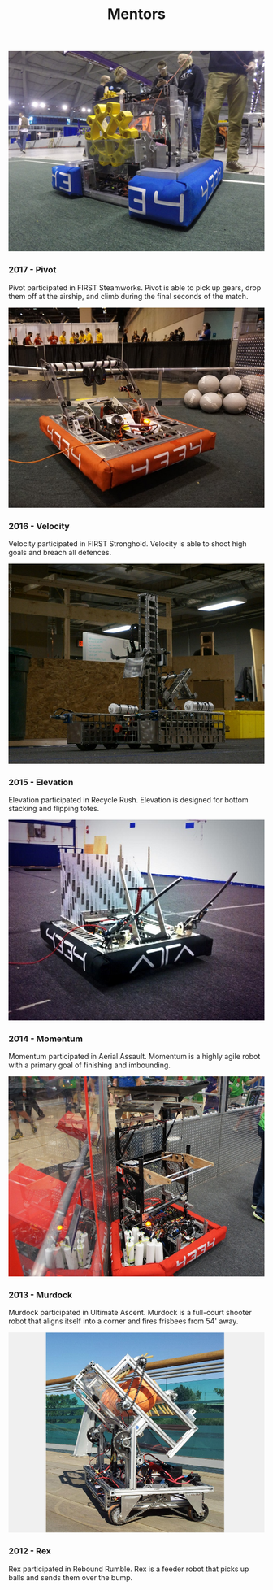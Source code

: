 ﻿---
layout: team
title: Mentors
---
<!---
<div class="container">
	<div class="row">
		<div class="col-md-4">
			<div class="thumbnail" style="min-height:520px">
				<img class="img-fluid" alt="Image Not Found!" src="/resources/img/mentors/mac-hunik.png">
				<h3>Mac Hunik</h3>
				<p>Mac Hunik is a previous team member. He is now studying as a mechanical engineer.</p>
				<p>Mac supports the team as a:</p>
				<li>Fabrication Mentor</li>
				<li>Drive Coach</li>
			</div>
		</div>
		<div class="col-md-4">
			<div class="thumbnail" style="min-height:520px">
				<img class="img-fluid" alt="Image Not Found!" src="/resources/img/mentors/alex-vu.png">
				<h3>Alex Vu</h3>
				<p>Alex Vu is a previous team member. He is now studying as a neuroscientist.</p>
				<p>Alex supports the team as a:</p>
				<li>CAD Mentor</li>
				<li>Design Mentor</li>
			</div>
		</div>
		<div class="col-md-4">
			<div class="thumbnail" style="min-height:520px">
				<img class="img-fluid" alt="Image Not Found!" src="/resources/img/mentors/cole-batonyi.png">
				<h3>Cole Batonyi</h3>
				<p>Cole Batonyi is a previous team member. He is now studying as a mechanical engineer.</p>
				<p>Cole supports the team as a:</p>
				<li>CAD Mentor</li>
				<li>Design Coach</li>
			</div>
		</div>
	</div>
	<div class="row">
		<div class="col-md-4">
			<div class="thumbnail" style="min-height:635px">
				<img class="img-fluid" alt="Image Not Found!" src="/resources/img/mentors/louis-batonyi.jpg">
				<h3>Louis Batonyi</h3>
				<p>Louis supports the team as a:</p>
				<li>Lead Mentor</li>
				<li>Mechanical Mentor</li>
			</div>
		</div>
		<div class="col-md-4">
			<div class="thumbnail" style="min-height:635px">
				<img class="img-fluid" alt="Image Not Found!" src="/resources/img/mentors/joel-gallant.jpg">
				<h3>Joel Gallant</h3>
				<p>Joel Gallant is a previous team member.</p>
				<p>Joel supports the team as a:</p>
				<li>Lead Mentor</li>
				<li>Programming Mentor</li>
			</div>
		</div>
		<div class="col-md-4">
			<div class="thumbnail" style="min-height:635px">
				<img class="img-fluid" alt="Image Not Found!" src="/resources/img/mentors/clayton-mcneil.jpg">
				<h3>Clayton McNeil</h3>
				<p>Clayton McNeil is a previous team member.</p>
				<p>Clayton supports the team as a:</p>
				<li>CAD Mentor</li>
				<li>Electronics Mentor</li>
			</div>
		</div>
	</div>
	<div class="row">
		<div class="col-md-4">
			<div class="thumbnail" style="margin-bottom: 15px">
				<img class="img-fluid" alt="Image Not Found!" src="/resources/img/mentors/jeremy-zantua.png">
				<h3>Jeremy Zantua</h3>
				<p>Jeremy Zantua is a previous team member.</p>
				<p>Jeremy supports the team as a:</p>
				<li>CAD Mentor</li>
			</div>
		</div>
		<div class="col-md-4">
		</div>
		<div class="col-md-4">
		</div>
	</div>
</div>
-->
<main role="main">
      <div class="album py-4 bg-light">
        <div class="container">
          <div class="row">
            <div class="col-md-4">
              <div class="card mb-4 box-shadow">
				<img class="img-fluid" alt="Pivot" src="/resources/img/pivot.jpg">
                <div class="card-body">
                <h3 class="card-text">2017 - Pivot</h3>
				<p class="card-text">Pivot participated in FIRST Steamworks. 
				Pivot is able to pick up gears, drop them off at the airship, and 
				climb during the final seconds of the match.</p>
                </div>
              </div>
            </div>
            <div class="col-md-4">
              <div class="card mb-4 box-shadow">
				<img class="img-fluid" alt="Velocity" src="/resources/img/velocity.jpg">
                <div class="card-body">
				<h3 class="card-text">2016 - Velocity</h3>
				<p class="card-text">Velocity participated in FIRST Stronghold. 
				Velocity is able to shoot high goals and breach all defences.</p>
                </div>
              </div>
            </div>
            <div class="col-md-4">
              <div class="card mb-4 box-shadow">
				<img class="img-fluid" alt="Elevation" src="/resources/img/elevation.JPG">
                <div class="card-body">
				<h3 class="card-text">2015 - Elevation</h3>
				<p class="card-text">Elevation participated in Recycle Rush. 
				Elevation is designed for bottom stacking and flipping totes.</p>
                </div>
              </div>
            </div>
            <div class="col-md-4">
              <div class="card mb-4 box-shadow">
				<img class="img-fluid" alt="Momentum" src="/resources/img/momentum.jpg">
                <div class="card-body">
				<h3 class="card-text">2014 - Momentum</h3>
				<p class="card-text">Momentum participated in Aerial Assault. 
				Momentum is a highly agile robot with a primary goal of finishing 
				and imbounding.</p>
                </div>
              </div>
            </div>
            <div class="col-md-4">
              <div class="card mb-4 box-shadow">
				<img class="img-fluid" alt="Murdock" src="/resources/img/murdock.jpg">
                <div class="card-body">
				<h3 class="card-text">2013 - Murdock</h3>
				<p class="card-text">Murdock participated in Ultimate Ascent. Murdock is a full-court shooter robot that aligns itself into a corner and fires frisbees from 54' away.</p>
                </div>
              </div>
            </div>
            <div class="col-md-4">
              <div class="card mb-4 box-shadow">
				<img class="img-fluid" alt="Rex" src="/resources/img/rex.jpg">
                <div class="card-body">
				<h3 class="card-text">2012 - Rex</h3>
				<p class="card-text">Rex participated in Rebound Rumble. Rex is a feeder robot that picks up balls and sends them over the bump.</p>
                </div>
              </div>
            </div>
          </div>
        </div>
      </div>
    </main>
